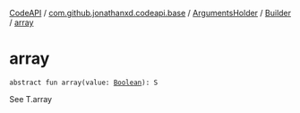 [CodeAPI](../../../index.md) / [com.github.jonathanxd.codeapi.base](../../index.md) / [ArgumentsHolder](../index.md) / [Builder](index.md) / [array](.)

# array

`abstract fun array(value: `[`Boolean`](https://kotlinlang.org/api/latest/jvm/stdlib/kotlin/-boolean/index.html)`): S`

See T.array

